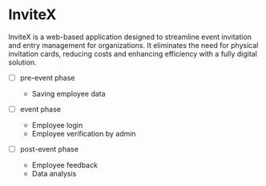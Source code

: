 # InviteX
InviteX is a web-based application designed to streamline event invitation and entry management for organizations. It eliminates the need for physical invitation cards, reducing costs and enhancing efficiency with a fully digital solution.

- [ ] pre-event phase
  - Saving employee data

- [ ] event phase
  - Employee login
  - Employee verification by admin

- [ ] post-event phase
  - Employee feedback
  - Data analysis
